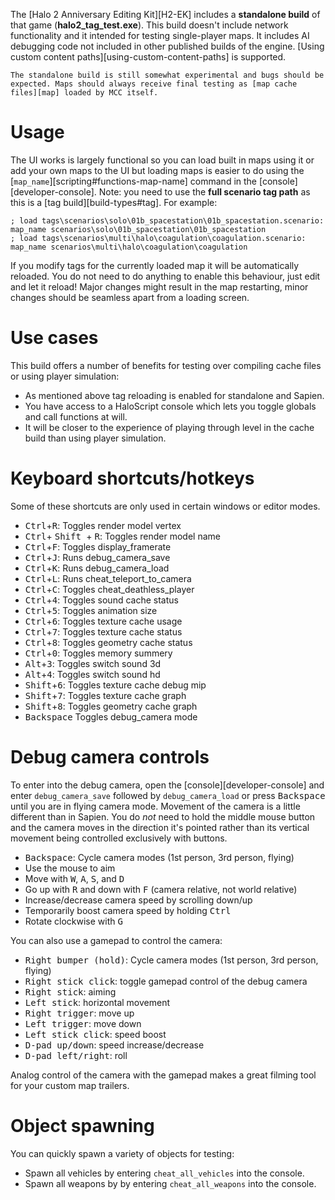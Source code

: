 The [Halo 2 Anniversary Editing Kit][H2-EK] includes a **standalone build** of that game (**halo2_tag_test.exe**). This build doesn't include network functionality and it intended for testing single-player maps. It includes AI debugging code not included in other published builds of the engine.
[Using custom content paths][using-custom-content-paths] is supported.

```.alert danger
The standalone build is still somewhat experimental and bugs should be expected. Maps should always receive final testing as [map cache files][map] loaded by MCC itself.
```

# Usage
The UI works is largely functional so you can load built in maps using it or add your own maps to the UI but loading maps is easier to do using the [`map_name`][scripting#functions-map-name] command in the [console][developer-console]. Note: you need to use the **full scenario tag path** as this is a [tag build][build-types#tag]. For example:

```console-h2a
; load tags\scenarios\solo\01b_spacestation\01b_spacestation.scenario:
map_name scenarios\solo\01b_spacestation\01b_spacestation
; load tags\scenarios\multi\halo\coagulation\coagulation.scenario:
map_name scenarios\multi\halo\coagulation\coagulation
```

 If you modify tags for the currently loaded map it will be automatically reloaded. You do not need to do anything to enable this behaviour, just edit and let it reload!
 Major changes might result in the map restarting, minor changes should be seamless apart from a loading screen.

# Use cases
This build offers a number of benefits for testing over compiling cache files or using player simulation:

* As mentioned above tag reloading is enabled for standalone and Sapien.
* You have access to a HaloScript console which lets you toggle globals and call functions at will.
* It will be closer to the experience of playing through level in the cache build than using player simulation.

# Keyboard shortcuts/hotkeys 

Some of these shortcuts are only used in certain windows or editor modes.

* <kbd>Ctrl</kbd>+<kbd>R</kbd>: Toggles render model vertex
* <kbd>Ctrl</kbd>+ <kbd> Shift </kbd> + <kbd>R</kbd>: Toggles render model name
* <kbd>Ctrl</kbd>+<kbd>F</kbd>: Toggles display_framerate
* <kbd>Ctrl</kbd>+<kbd>J</kbd>: Runs debug_camera_save
* <kbd>Ctrl</kbd>+<kbd>K</kbd>: Runs debug_camera_load
* <kbd>Ctrl</kbd>+<kbd>L</kbd>: Runs cheat_teleport_to_camera
* <kbd>Ctrl</kbd>+<kbd>C</kbd>: Toggles cheat_deathless_player
* <kbd>Ctrl</kbd>+<kbd>4</kbd>: Toggles sound cache status
* <kbd>Ctrl</kbd>+<kbd>5</kbd>: Toggles animation size
* <kbd>Ctrl</kbd>+<kbd>6</kbd>: Toggles texture cache usage
* <kbd>Ctrl</kbd>+<kbd>7</kbd>: Toggles texture cache status
* <kbd>Ctrl</kbd>+<kbd>8</kbd>: Toggles geometry cache status
* <kbd>Ctrl</kbd>+<kbd>0</kbd>: Toggles memory summery
* <kbd>Alt</kbd>+<kbd>3</kbd>: Toggles switch sound 3d
* <kbd>Alt</kbd>+<kbd>4</kbd>: Toggles switch sound hd
* <kbd>Shift</kbd>+<kbd>6</kbd>: Toggles texture cache debug mip
* <kbd>Shift</kbd>+<kbd>7</kbd>: Toggles texture cache graph 
* <kbd>Shift</kbd>+<kbd>8</kbd>: Toggles geometry cache graph
* <kbd>Backspace</kbd> Toggles debug_camera mode

# Debug camera controls
To enter into the debug camera, open the [console][developer-console] and enter `debug_camera_save` followed by `debug_camera_load` or press <kbd>Backspace</kbd> until you are in flying camera mode. Movement of the camera is a little different than in Sapien. You do _not_ need to hold the middle mouse button and the camera moves in the direction it's pointed rather than its vertical movement being controlled exclusively with buttons.

* <kbd>Backspace</kbd>: Cycle camera modes (1st person, 3rd person, flying)
* Use the mouse to aim
* Move with <kbd>W</kbd>, <kbd>A</kbd>, <kbd>S</kbd>, and <kbd>D</kbd>
* Go up with <kbd>R</kbd> and down with <kbd>F</kbd> (camera relative, not world relative)
* Increase/decrease camera speed by scrolling down/up
* Temporarily boost camera speed by holding <kbd>Ctrl</kbd>
* Rotate clockwise with <kbd>G</kbd>

You can also use a gamepad to control the camera:

* <kbd>Right bumper (hold)</kbd>: Cycle camera modes (1st person, 3rd person, flying)
* <kbd>Right stick click</kbd>: toggle gamepad control of the debug camera
* <kbd>Right stick</kbd>: aiming
* <kbd>Left stick</kbd>: horizontal movement
* <kbd>Right trigger</kbd>: move up
* <kbd>Left trigger</kbd>: move down
* <kbd>Left stick click</kbd>: speed boost
* <kbd>D-pad up/down</kbd>: speed increase/decrease
* <kbd>D-pad left/right</kbd>: roll

Analog control of the camera with the gamepad makes a great filming tool for your custom map trailers.

# Object spawning
You can quickly spawn a variety of objects for testing:

* Spawn all vehicles by entering `cheat_all_vehicles` into the console.
* Spawn all weapons by by entering `cheat_all_weapons` into the console.
